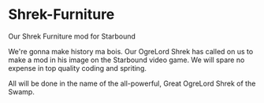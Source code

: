 # Shrek-Furniture

Our Shrek Furniture mod for Starbound

We're gonna make history ma bois.
Our OgreLord Shrek has called on us to make a mod in his image on the Starbound video game.
We will spare no expense in top quality coding and spriting.

All will be done in the name of the all-powerful, Great OgreLord Shrek of the Swamp.
